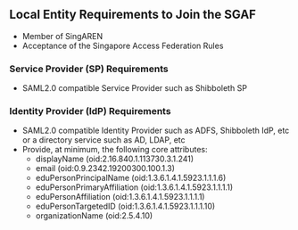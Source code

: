<!-- TITLE: Singapore Access Federation (SGAF) -->
<!-- SUBTITLE: The Singapore Access Federation (SGAF) service is a Federated Identity Management System for Singapore's research and education (R&E) community. SGAF uses SAML2.0 technology to enable scalable, trusted collaborations among Singapore's R&E community.  -->

## Local Entity Requirements to Join the SGAF
* Member of SingAREN
* Acceptance of the Singapore Access Federation Rules

### Service Provider (SP) Requirements
* SAML2.0 compatible Service Provider such as Shibboleth SP

### Identity Provider (IdP) Requirements
* SAML2.0 compatible Identity Provider such as ADFS, Shibboleth IdP, etc or a directory service such as AD, LDAP, etc
*  Provide, at minimum, the following core attributes: 
	* displayName (oid:2.16.840.1.113730.3.1.241)
	* email (oid:0.9.2342.19200300.100.1.3)
	* eduPersonPrincipalName (oid:1.3.6.1.4.1.5923.1.1.1.6)
	* eduPersonPrimaryAffiliation (oid:1.3.6.1.4.1.5923.1.1.1.1)
	* eduPersonAffiliation (oid:1.3.6.1.4.1.5923.1.1.1.1)
	* eduPersonTargetedID (oid:1.3.6.1.4.1.5923.1.1.1.10)
	* organizationName (oid:2.5.4.10)